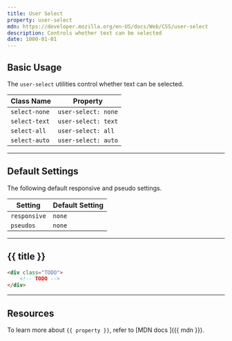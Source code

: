 ```yaml
---
title: User Select
property: user-select
mdn: https://developer.mozilla.org/en-US/docs/Web/CSS/user-select
description: Controls whether text can be selected
date: 1000-01-01
---
```


## Basic Usage

The `user-select` utilities control whether text can be selected.

| Class Name    | Property            |
| ------------- | ------------------- |
| `select-none` | `user-select: none` |
| `select-text` | `user-select: text` |
| `select-all`  | `user-select: all`  |
| `select-auto` | `user-select: auto` |

---

## Default Settings

The following default responsive and pseudo settings.

| Setting      | Default Setting |
| ------------ | --------------- |
| `responsive` | `none`          |
| `pseudos`    | `none`          |

---

## {{ title }}

<div class="bg-silver-200 p-20 h-256 radius-md flex flex-wrap align-content-center">
  <!-- ... -->
</div>

```html
<div class="TODO">
	<!-- TODO -->
</div>
```

---

## Resources

To learn more about `{{ property }}`, refer to [MDN docs <i class="far fa-external-link ml-6"></i>]({{ mdn }}).
